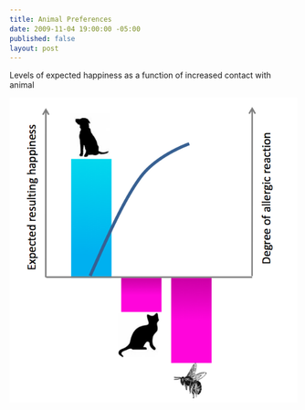 ```yaml
---
title: Animal Preferences
date: 2009-11-04 19:00:00 -05:00
published: false
layout: post
---
```


Levels of expected happiness as a function of increased contact with animal

<img src="/images/animal-preferences.png" />